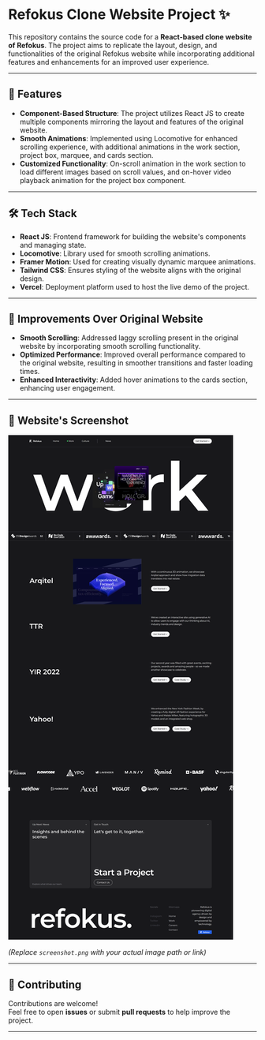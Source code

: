 # Refokus Clone Website Project ✨  

This repository contains the source code for a **React-based clone website of Refokus**. The project aims to replicate the layout, design, and functionalities of the original Refokus website while incorporating additional features and enhancements for an improved user experience.  

---

## 🚀 Features  

- **Component-Based Structure**: The project utilizes React JS to create multiple components mirroring the layout and features of the original website.  
- **Smooth Animations**: Implemented using Locomotive for enhanced scrolling experience, with additional animations in the work section, project box, marquee, and cards section.  
- **Customized Functionality**: On-scroll animation in the work section to load different images based on scroll values, and on-hover video playback animation for the project box component.  

---

## 🛠️ Tech Stack  

- **React JS**: Frontend framework for building the website's components and managing state.  
- **Locomotive**: Library used for smooth scrolling animations.  
- **Framer Motion**: Used for creating visually dynamic marquee animations.  
- **Tailwind CSS**: Ensures styling of the website aligns with the original design.  
- **Vercel**: Deployment platform used to host the live demo of the project.  

---

## 🔧 Improvements Over Original Website  

- **Smooth Scrolling**: Addressed laggy scrolling present in the original website by incorporating smooth scrolling functionality.  
- **Optimized Performance**: Improved overall performance compared to the original website, resulting in smoother transitions and faster loading times.  
- **Enhanced Interactivity**: Added hover animations to the cards section, enhancing user engagement.  

---
## 📸 Website's Screenshot  

![Website Screenshot](./public/ss.png)



*(Replace `screenshot.png` with your actual image path or link)*  

---

## 🤝 Contributing  

Contributions are welcome!  
Feel free to open **issues** or submit **pull requests** to help improve the project.  

---
